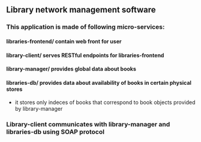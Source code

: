 ## Library network management software

### This application is made of following micro-services:
#### libraries-frontend/ contain web front for user

#### library-client/ serves RESTful endpoints for libraries-frontend

#### library-manager/ provides global data about books

#### libraries-db/ provides data about availability of books in certain physical stores
- it stores only indeces of books that correspond to book objects provided by library-manager

### Library-client communicates with library-manager and libraries-db using SOAP protocol 